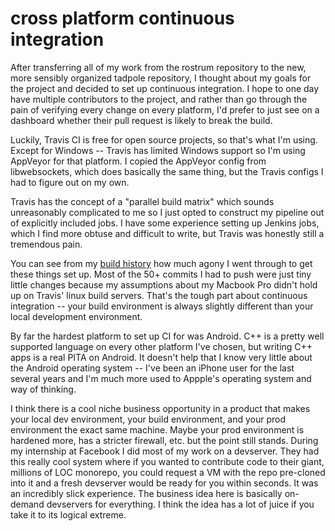 cross platform continuous integration
===

After transferring all of my work from the rostrum repository to the new, more sensibly organized tadpole repository, I thought about my goals for the project and decided to set up continuous integration. I hope to one day have multiple contributors to the project, and rather than go through the pain of verifying every change on every platform, I'd prefer to just see on a dashboard whether their pull request is likely to break the build.

Luckily, Travis CI is free for open source projects, so that's what I'm using. Except for Windows -- Travis has limited Windows support so I'm using AppVeyor for that platform. I copied the AppVeyor config from libwebsockets, which does basically the same thing, but the Travis configs I had to figure out on my own.

Travis has the concept of a "parallel build matrix" which sounds unreasonably complicated to me so I just opted to construct my pipeline out of explicitly included jobs. I have some experience setting up Jenkins jobs, which I find more obtuse and difficult to write, but Travis was honestly still a tremendous pain.

You can see from my [build history](https://travis-ci.org/github/lwb4/tadpole/builds) how much agony I went through to get these things set up. Most of the 50+ commits I had to push were just tiny little changes because my assumptions about my Macbook Pro didn't hold up on Travis' linux build servers. That's the tough part about continuous integration -- your build environment is always slightly different than your local development environment.

By far the hardest platform to set up CI for was Android. C++ is a pretty well supported language on every other platform I've chosen, but writing C++ apps is a real PITA on Android. It doesn't help that I know very little about the Android operating system -- I've been an iPhone user for the last several years and I'm much more used to Appple's operating system and way of thinking.

I think there is a cool niche business opportunity in a product that makes your local dev environment, your build environment, and your prod environment the exact same machine. Maybe your prod environment is hardened more, has a stricter firewall, etc. but the point still stands. During my internship at Facebook I did most of my work on a devserver. They had this really cool system where if you wanted to contribute code to their giant, millions of LOC monorepo, you could request a VM with the repo pre-cloned into it and a fresh devserver would be ready for you within seconds. It was an incredibly slick experience. The business idea here is basically on-demand devservers for everything. I think the idea has a lot of juice if you take it to its logical extreme.
